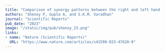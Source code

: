 ```yaml
---
title: "Comparison of synergy patterns between the right and left hand while performing postures and object grasps"
authors: "Shenoy P, Gupta A, and S.K.M. Varadhan"
journal: "Scientific Reports"
pub_date: "2023"
image: "/static/img/pub/shenoy_23.png"
links:
- name: "Nature (Scientific Reports)"
  URL: "https://www.nature.com/articles/s41598-023-47620-9"
---
```







